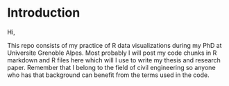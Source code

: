 # Introduction

Hi, 

This repo consists of my practice of R data visualizations during my PhD at Universite Grenoble Alpes.
Most probably I will post my code chunks in R markdown and R files here which will I use to write my thesis and research paper. 
Remember that I belong to the field of civil engineering so anyone who has that background can benefit from the terms used in the code. 



